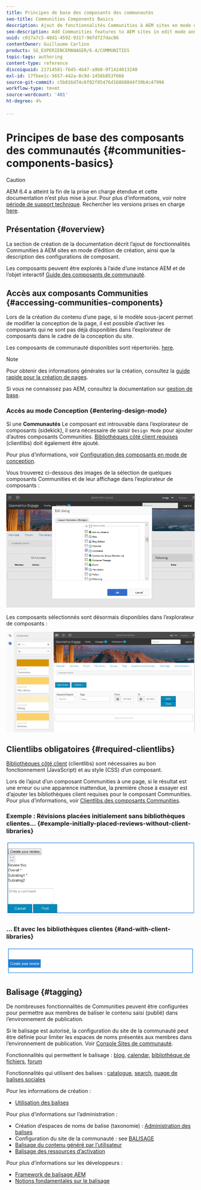 ```yaml
---
title: Principes de base des composants des communautés
seo-title: Communities Components Basics
description: Ajout de fonctionnalités Communities à AEM sites en mode d’édition et configuration de composants
seo-description: Add Communities features to AEM sites in edit mode and configure components
uuid: c017a7c5-40d1-4592-9317-96fd727dac86
contentOwner: Guillaume Carlino
products: SG_EXPERIENCEMANAGER/6.4/COMMUNITIES
topic-tags: authoring
content-type: reference
discoiquuid: 21714581-7645-4b47-a9b0-9f1424013240
exl-id: 17fbee1c-5657-442a-8c9d-1456b853f666
source-git-commit: c5b816d74c6f02f85476d16868844f39b4c47996
workflow-type: tm+mt
source-wordcount: '401'
ht-degree: 4%

---
```


# Principes de base des composants des communautés {#communities-components-basics}

>[!CAUTION]
>
>AEM 6.4 a atteint la fin de la prise en charge étendue et cette documentation n’est plus mise à jour. Pour plus d’informations, voir notre [période de support technique](https://helpx.adobe.com/fr/support/programs/eol-matrix.html). Rechercher les versions prises en charge [here](https://experienceleague.adobe.com/docs/?lang=fr).

## Présentation {#overview}

La section de création de la documentation décrit l’ajout de fonctionnalités Communities à AEM sites en mode d’édition de création, ainsi que la description des configurations de composant.

Les composants peuvent être explorés à l’aide d’une instance AEM et de l’objet interactif [Guide des composants de communauté](components-guide.md).

## Accès aux composants Communities {#accessing-communities-components}

Lors de la création du contenu d’une page, si le modèle sous-jacent permet de modifier la conception de la page, il est possible d’activer les composants qui ne sont pas déjà disponibles dans l’explorateur de composants dans le cadre de la conception du site.

Les composants de communauté disponibles sont répertoriés. [here](author-communities.md#available-communities-components).

>[!NOTE]
>
>Pour obtenir des informations générales sur la création, consultez la [guide rapide pour la création de pages](../../help/sites-authoring/qg-page-authoring.md).
>
>Si vous ne connaissez pas AEM, consultez la documentation sur [gestion de base](../../help/sites-authoring/basic-handling.md).

### Accès au mode Conception {#entering-design-mode}

Si une **Communautés** Le composant est introuvable dans l’explorateur de composants (sidekick), il sera nécessaire de saisir `Design Mode` pour ajouter d’autres composants Communities. [Bibliothèques côté client requises](#required-clientlibs) (clientlibs) doit également être ajouté.

Pour plus d’informations, voir [Configuration des composants en mode de conception](../../help/sites-authoring/default-components-designmode.md).

Vous trouverez ci-dessous des images de la sélection de quelques composants Communities et de leur affichage dans l’explorateur de composants :

![chlimage_1-424](assets/chlimage_1-424.png)

Les composants sélectionnés sont désormais disponibles dans l’explorateur de composants :

![chlimage_1-425](assets/chlimage_1-425.png)

## Clientlibs obligatoires {#required-clientlibs}

[Bibliothèques côté client](../../help/sites-developing/clientlibs.md) (clientlibs) sont nécessaires au bon fonctionnement (JavaScript) et au style (CSS) d’un composant.

Lors de l’ajout d’un composant Communities à une page, si le résultat est une erreur ou une apparence inattendue, la première chose à essayer est d’ajouter les bibliothèques client requises pour le composant Communities. Pour plus d’informations, voir [Clientlibs des composants Communities](clientlibs.md).

### Exemple : Révisions placées initialement sans bibliothèques clientes... {#example-initially-placed-reviews-without-client-libraries}

![chlimage_1-426](assets/chlimage_1-426.png)

### ... Et avec les bibliothèques clientes {#and-with-client-libraries}

![chlimage_1-427](assets/chlimage_1-427.png)

## Balisage {#tagging}

De nombreuses fonctionnalités de Communities peuvent être configurées pour permettre aux membres de baliser le contenu saisi (publié) dans l’environnement de publication.

Si le balisage est autorisé, la configuration du site de la communauté peut être définie pour limiter les espaces de noms présentés aux membres dans l’environnement de publication. Voir [Console Sites de communauté](sites-console.md#tagging).

Fonctionnalités qui permettent le balisage : [blog](blog-feature.md), [calendar](calendar.md), [bibliothèque de fichiers](file-library.md), [forum](forum.md)

Fonctionnalités qui utilisent des balises : [catalogue](catalog.md), [search](search.md), [nuage de balises sociales](tagcloud.md)

Pour les informations de création :

* [Utilisation des balises](../../help/sites-authoring/tags.md)

Pour plus d’informations sur l’administration :

* Création d’espaces de noms de balise (taxonomie) : [Administration des balises](../../help/sites-administering/tags.md)
* Configuration du site de la communauté : see [BALISAGE](sites-console.md#tagging)
* [Balisage du contenu généré par l’utilisateur](../../help/sites-authoring/tags.md)
* [Balisage des ressources d’activation](tag-resources.md)

Pour plus d’informations sur les développeurs :

* [Framework de balisage AEM](../../help/sites-developing/framework.md)
* [Notions fondamentales sur le balisage](tag.md)
